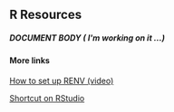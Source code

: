 ## R Resources

##### DOCUMENT BODY ( *I'm working on it ...*) 




#### More links
[How to set up RENV (video)](https://www.youtube.com/watch?v=yjlEbIDevOs)

[Shortcut on RStudio ](https://appsilon.com/rstudio-shortcuts-and-tips/)